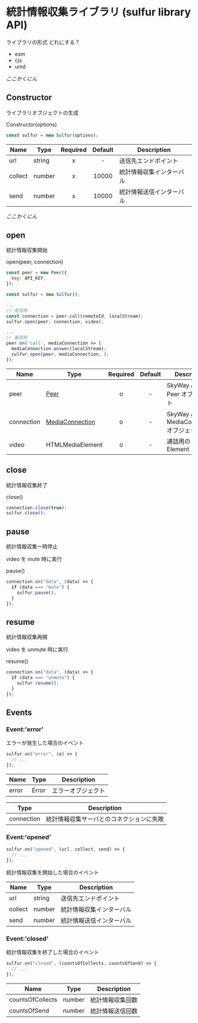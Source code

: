 # 統計情報収集ライブラリ (sulfur library API)

ライブラリの形式 どれにする？

- esm
- cjs
- umd

_ここかくにん_

## Constructor

ライブラリオブジェクトの生成

Constructor(options)

```javascript
const sulfur = new Sulfur(options);
```

| Name    | Type   | Required | Default | Description              |
| ------- | ------ | :------: | :-----: | ------------------------ |
| url     | string |    x     |    -    | 送信先エンドポイント     |
| collect | number |    x     |  10000  | 統計情報収集インターバル |
| send    | number |    x     |  10000  | 統計情報送信インターバル |

_ここかくにん_

## open

統計情報収集開始

open(peer, connection)

```javascript
const peer = new Peer({
  key: API_KEY,
});

const sulfur = new Sulfur();

...
// 発信時
const connection = peer.call(remoteId, localStream);
sulfur.open(peer, connection, video);

...
// 着信時
peer.on('call', mediaConnection => {
  mediaConnection.answer(localStream);
  sulfur.open(peer, mediaConnection, );
});
```

| Name       | Type                                                                                        | Required | Default | Description                                |
| ---------- | ------------------------------------------------------------------------------------------- | :------: | :-----: | ------------------------------------------ |
| peer       | [Peer](https://webrtc.ecl.ntt.com/api-reference/javascript.html#peer)                       |    o     |    -    | SkyWay API の Peer オブジェクト            |
| connection | [MediaConnection](https://webrtc.ecl.ntt.com/api-reference/javascript.html#mediaconnection) |    o     |    -    | SkyWay API の MediaConnection オブジェクト |
| video      | HTMLMediaElement                                                                            |    o     |    -    | 通話用の Video Element                     |

## close

統計情報収集終了

close()

```javascript
connection.close(true);
sulfur.close();
```

## pause

統計情報収集一時停止

video を mute 時に実行

pause()

```javascript
connection.on("data", (data) => {
  if (data === "mute") {
    sulfur.pause();
  }
});
```

## resume

統計情報収集再開

video を unmute 時に実行

resume()

```javascript
connection.on("data", (data) => {
  if (data === "unmute") {
    sulfur.resume();
  }
});
```

## Events

### Event:'error'

エラーが発生した場合のイベント

```javascript
sulfur.on("error", (e) => {
  // ...
});
```

| Name  | Type  | Description        |
| ----- | ----- | ------------------ |
| error | Error | エラーオブジェクト |

| Type       | Description                              |
| ---------- | ---------------------------------------- |
| connection | 統計情報収集サーバとのコネクションに失敗 |

### Event:'opened'

```javascript
sulfur.on("opened", (url, collect, send) => {
  // ...
});
```

統計情報収集を開始した場合のイベント

| Name    | Type   | Description              |
| ------- | ------ | ------------------------ |
| url     | string | 送信先エンドポイント     |
| collect | number | 統計情報収集インターバル |
| send    | number | 統計情報送信インターバル |

### Event:'closed'

統計情報収集を終了した場合のイベント

```javascript
sulfur.on("closed", (countsOfCollects, countsOfSend) => {
  // ...
});
```

| Name             | Type   | Description      |
| ---------------- | ------ | ---------------- |
| countsOfCollects | number | 統計情報収集回数 |
| countsOfSend     | number | 統計情報送信回数 |
